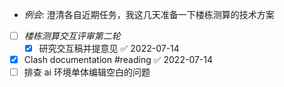 - _例会_: 澄清各自近期任务，我这几天准备一下楼栋测算的技术方案
- [ ] _楼栋测算交互评审第二轮_
	- [x] 研究交互稿并提意见 ✅ 2022-07-14
- [x] Clash documentation #reading ✅ 2022-07-14
- [ ] 排查 ai 环境单体编辑空白的问题